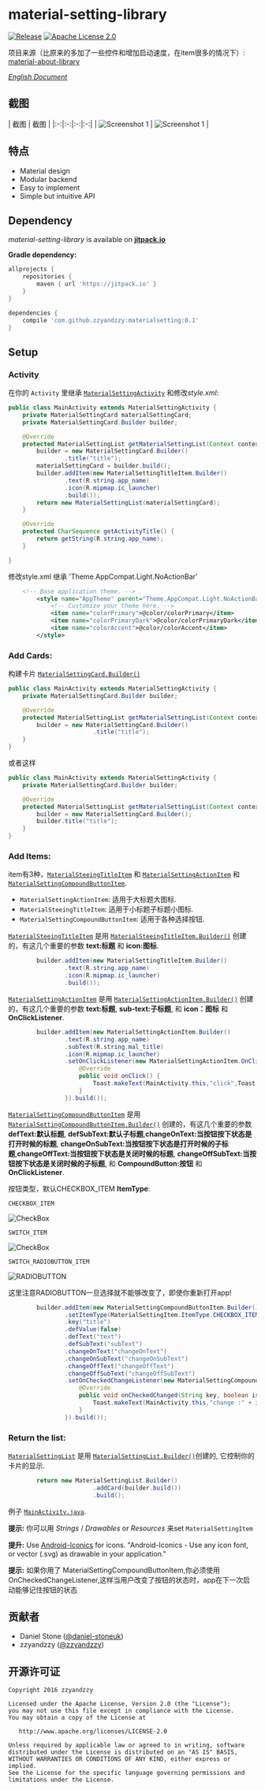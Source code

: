 # material-setting-library

[![Release][101]][102]
[![Apache License 2.0][103]][104]

项目来源（比原来的多加了一些控件和增加启动速度，在item很多的情况下）: [material-about-library][2]

[_English Document_][105]

截图
--------

| 截图 | 截图 |
|:-:|:-:|:-:|:-:|
| ![Screenshot 1][3] | ![Screenshot 1][4] |

特点
--------

* Material design
* Modular backend
* Easy to implement
* Simple but intuitive API

Dependency
----------

*material-setting-library* is available on [**jitpack.io**][1]

**Gradle dependency:**
```gradle
allprojects {
    repositories {
        maven { url 'https://jitpack.io' }
    }
}
```
```gradle
dependencies {
    compile 'com.github.zzyandzzy:materialsetting:0.1'
}
```

Setup
-----


### Activity

在你的 `Activity` 里继承 [`MaterialSettingActivity`][materialsettingactivityjava] 和修改*style.xml*:
```java
public class MainActivity extends MaterialSettingActivity {
    private MaterialSettingCard materialSettingCard;
    private MaterialSettingCard.Builder builder;

    @Override
    protected MaterialSettingList getMaterialSettingList(Context context) {
        builder = new MaterialSettingCard.Builder()
                .title("title");
        materialSettingCard = builder.build();
        builder.addItem(new MaterialSettingTitleItem.Builder()
                .text(R.string.app_name)
                .icon(R.mipmap.ic_launcher)
                .build());
        return new MaterialSettingList(materialSettingCard);
    }

    @Override
    protected CharSequence getActivityTitle() {
        return getString(R.string.app_name);
    }

}
```

修改style.xml 继承 'Theme.AppCompat.Light.NoActionBar'
```xml
    <!-- Base application theme. -->
        <style name="AppTheme" parent="Theme.AppCompat.Light.NoActionBar">
            <!-- Customize your theme here. -->
            <item name="colorPrimary">@color/colorPrimary</item>
            <item name="colorPrimaryDark">@color/colorPrimaryDark</item>
            <item name="colorAccent">@color/colorAccent</item>
        </style>
```

### Add Cards:

构建卡片 [`MaterialSettingCard.Builder()`][5]
```java
public class MainActivity extends MaterialSettingActivity {
    private MaterialSettingCard.Builder builder;

    @Override
    protected MaterialSettingList getMaterialSettingList(Context context) {
        builder = new MaterialSettingCard.Builder()
                        .title("title");
    }
}
```

或者这样

```java
public class MainActivity extends MaterialSettingActivity {
    private MaterialSettingCard.Builder builder;

    @Override
    protected MaterialSettingList getMaterialSettingList(Context context) {
        builder = new MaterialSettingCard.Builder();
        builder.title("title");
    }
}
```
### Add Items:

 item有3种，[`MaterialSteeingTitleItem`][6] 和 [`MaterialSettingActionItem`][7] 和 [`MaterialSettingCompoundButtonItem`][8].

- `MaterialSettingActionItem`: 适用于大标题大图标.
- `MaterialSteeingTitleItem`: 适用于小标题子标题小图标.
- `MaterialSettingCompoundButtonItem`: 适用于各种选择按钮.

[`MaterialSteeingTitleItem`][6] 是用 [`MaterialSteeingTitleItem.Builder()`][6] 创建的，有这几个重要的参数 **text:标题** 和 **icon:图标**.
```java
        builder.addItem(new MaterialSettingTitleItem.Builder()
                .text(R.string.app_name)
                .icon(R.mipmap.ic_launcher)
                .build());
```
[`MaterialSettingActionItem`][7] 是用 [`MaterialSettingActionItem.Builder()`][7] 创建的，有这几个重要的参数 **text:标题**, **sub-text:子标题**, 和 **icon：图标** 和 **OnClickListener**.
```java
        builder.addItem(new MaterialSettingActionItem.Builder()
                .text(R.string.app_name)
                .subText(R.string.mal_title)
                .icon(R.mipmap.ic_launcher)
                .setOnClickListener(new MaterialSettingActionItem.OnClickListener() {
                    @Override
                    public void onClick() {
                        Toast.makeText(MainActivity.this,"click",Toast.LENGTH_SHORT).show();
                    }
                }).build());
```
[`MaterialSettingCompoundButtonItem`][8] 是用 [`MaterialSettingCompoundButtonItem.Builder()`][8] 创建的，有这几个重要的参数
**defText:默认标题**, **defSubText:默认子标题**,**changeOnText:当按钮按下状态是打开时候的标题**, **changeOnSubText:当按钮按下状态是打开时候的子标题**,**changeOffText:当按钮按下状态是关闭时候的标题**, **changeOffSubText:当按钮按下状态是关闭时候的子标题**, 和 **CompoundButton:按钮** 和 **OnClickListener**.

按钮类型，默认CHECKBOX_ITEM
**ItemType**:

`CHECKBOX_ITEM`

![CheckBox][10]

`SWITCH_ITEM`

![CheckBox][11]

`SWITCH_RADIOBUTTON_ITEM`

![RADIOBUTTON][12]

这里注意RADIOBUTTON一旦选择就不能够改变了，即使你重新打开app!
```java
        builder.addItem(new MaterialSettingCompoundButtonItem.Builder()
                .setItemType(MaterialSettingItem.ItemType.CHECKBOX_ITEM)
                .key("title")
                .defValue(false)
                .defText("text")
                .defSubText("subText")
                .changeOnText("changeOnText")
                .changeOnSubText("changeOnSubText")
                .changeOffText("changeOffText")
                .changeOffSubText("changeOffSubText")
                .setOnCheckedChangeListener(new MaterialSettingCompoundButtonItem.OnCheckedChangeListener() {
                    @Override
                    public void onCheckedChanged(String key, boolean isCheck) {
                        Toast.makeText(MainActivity.this,"change :" + isCheck,Toast.LENGTH_SHORT).show();
                    }
                }).build());
```

### Return the list:
[`MaterialSettingList`][9] 是用 [`MaterialSettingList.Builder()`][9]创建的, 它控制你的卡片的显示.
```java
        return new MaterialSettingList.Builder()
                        .addCard(builder.build())
                        .build();
```
例子 [`MainActivity.java`][13].

**提示:** 你可以用 *Strings* / *Drawables* or *Resources* 来set `MaterialSettingItem`

**提升:** Use [Android-Iconics][iconics] for icons. "Android-Iconics - Use any icon font, or vector (.svg) as drawable in your application."

**提示:** 如果你用了 MaterialSettingCompoundButtonItem,你必须使用 OnCheckedChangeListener,这样当用户改变了按钮的状态时，app在下一次启动能够记住按钮的状态

贡献者
-------
* Daniel Stone ([@daniel-stoneuk](https://github.com/daniel-stoneuk))
* zzyandzzy ([@zzyandzzy](https://github.com/zzyandzzy))

开源许可证
-------

    Copyright 2016 zzyandzzy

    Licensed under the Apache License, Version 2.0 (the "License");
    you may not use this file except in compliance with the License.
    You may obtain a copy of the License at

       http://www.apache.org/licenses/LICENSE-2.0

    Unless required by applicable law or agreed to in writing, software
    distributed under the License is distributed on an "AS IS" BASIS,
    WITHOUT WARRANTIES OR CONDITIONS OF ANY KIND, either express or implied.
    See the License for the specific language governing permissions and
    limitations under the License.

[1]: https://jitpack.io
[2]: https://github.com/daniel-stoneuk/material-about-library
[3]: https://github.com/zzyandzzy/materialsetting/raw/master/app/1.png
[4]: https://github.com/zzyandzzy/materialsetting/raw/master/app/2.png
[5]: https://github.com/zzyandzzy/materialsetting/blob/master/library/src/main/java/com/zzy/materialsettinglibrary/model/MaterialSettingCard.java
[6]: https://github.com/zzyandzzy/materialsetting/blob/master/library/src/main/java/com/zzy/materialsettinglibrary/model/MaterialSettingTitleItem.java
[7]: https://github.com/zzyandzzy/materialsetting/blob/master/library/src/main/java/com/zzy/materialsettinglibrary/model/MaterialSettingActionItem.java
[8]: https://github.com/zzyandzzy/materialsetting/blob/master/library/src/main/java/com/zzy/materialsettinglibrary/model/MaterialSettingCompoundButtonItem.java
[9]: https://github.com/zzyandzzy/materialsetting/blob/master/library/src/main/java/com/zzy/materialsettinglibrary/model/MaterialSettingList.java
[10]: https://github.com/zzyandzzy/materialsetting/raw/master/app/3.png
[11]: https://github.com/zzyandzzy/materialsetting/raw/master/app/4.png
[12]: https://github.com/zzyandzzy/materialsetting/raw/master/app/5.png
[13]: https://github.com/zzyandzzy/materialsetting/blob/master/app/src/main/java/com/zzy/materalsetting/MainActivity.java
[101]: https://jitpack.io/v/zzyandzzy/materialsetting.svg
[102]: https://jitpack.io/#zzyandzzy/materialsetting
[103]: https://img.shields.io/github/license/HeinrichReimer/material-intro.svg
[104]: https://www.apache.org/licenses/LICENSE-2.0.html
[105]: https://github.com/zzyandzzy/materialsetting/README.md

[materialsettingactivityjava]: https://github.com/zzyandzzy/materialsetting/blob/master/library/src/main/java/com/zzy/materialsettinglibrary/ui/MaterialSettingActivity.java
[iconics]: https://github.com/mikepenz/Android-Iconics